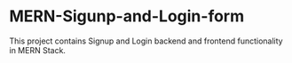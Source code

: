 # MERN-Sigunp-and-Login-form
This project contains Signup and Login backend and frontend functionality in MERN Stack.
